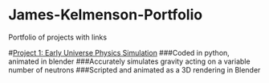 # James-Kelmenson-Portfolio
Portfolio of projects with links

#[Project 1: Early Universe Physics Simulation](https://github.com/kelmensonj/Newtownian-Physics-Engine)
###Coded in python, animated in blender
###Accurately simulates gravity acting on a variable number of neutrons
###Scripted and animated as a 3D rendering in Blender






